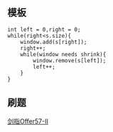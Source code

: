 ## 模板

```
int left = 0,right = 0;
while(right<s.size){
	window.add(s[right]);
	right++;
	while(window needs shrink){
		window.remove(s[left]);
		left++;
	}
}
```

## 刷题

[剑指Offer57-II](https://leetcode-cn.com/problems/he-wei-sde-lian-xu-zheng-shu-xu-lie-lcof/)